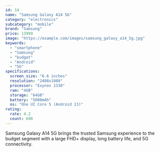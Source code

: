 ```yaml
---
id: 14
name: "Samsung Galaxy A14 5G"
category: "electronics"
subcategory: "mobile"
brand: "Samsung"
price: 13999
image: "https://example.com/images/samsung_galaxy_a14_5g.jpg"
keywords:
  - "smartphone"
  - "Samsung"
  - "budget"
  - "Android"
  - "5G"
specifications:
  screen_size: "6.6 inches"
  resolution: "2408x1080"
  processor: "Exynos 1330"
  ram: "4GB"
  storage: "64GB"
  battery: "5000mAh"
  os: "One UI Core 5 (Android 13)"
rating:
  rate: 4.2
  count: 690
---
```


Samsung Galaxy A14 5G brings the trusted Samsung experience to the budget segment with a large FHD+ display, long battery life, and 5G connectivity.
